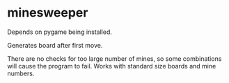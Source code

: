 # minesweeper

Depends on pygame being installed.

Generates board after first move.

There are no checks for too large number of mines, so some combinations will cause the program to fail. Works with standard size boards and mine numbers.
